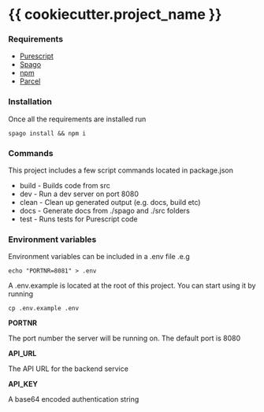 {{ cookiecutter.project_name }}
===

### Requirements

* [Purescript](https://github.com/purescript/purescript)
* [Spago](https://github.com/spacchetti/spago)
* [npm](https://www.npmjs.com/)
* [Parcel](https://parceljs.org) 

### Installation

Once all the requirements are installed run

    spago install && npm i

### Commands

This project includes a few script commands located in package.json

* build   - Builds code from src
* dev     - Run a dev server on port 8080
* clean   - Clean up generated output (e.g. docs, build etc)
* docs    - Generate docs from ./spago and ./src folders
* test    - Runs tests for Purescript code

### Environment variables

Environment variables can be included in a .env file .e.g

    echo "PORTNR=8081" > .env

A .env.example is located at the root of this project. You can start using it
by running 

    cp .env.example .env

**PORTNR**

The port number the server will be running on. The default port is 8080

**API_URL**

The API URL for the backend service

**API_KEY**

A base64 encoded authentication string

